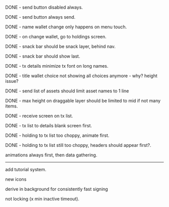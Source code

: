 DONE - send button disabled always.

DONE - send button always send.

DONE - name wallet change only happens on menu touch.

DONE - on change wallet, go to holdings screen.

DONE - snack bar should be snack layer, behind nav.

DONE - snack bar should show last.

DONE - tx details minimize tx font on long names.

DONE - title wallet choice not showing all choices anymore - why? height issue?

DONE - send list of assets should limit asset names to 1 line 

DONE - max height on draggable layer should be limited to mid if not many items.

DONE - receive screen on tx list.

DONE - tx list to details blank screen first.

DONE - holding to tx list too choppy, animate first.

DONE - holding to tx list still too choppy, headers should appear first?.

animations always first, then data gathering.

---

add tutorial system.

new icons

derive in background for consistently fast signing

not locking (x min inactive timeout).